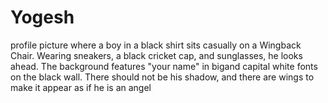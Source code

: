 # Yogesh
profile picture where a boy in a black shirt sits casually on a Wingback Chair. Wearing sneakers, a black cricket cap, and sunglasses, he looks ahead. The background features "your name" in bigand capital white fonts on the black wall. There should not be his shadow, and there are wings to make it appear as if he is an angel
